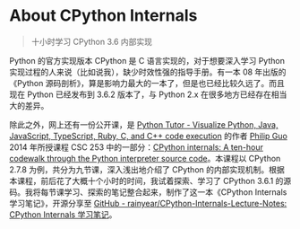 # About CPython Internals
> 十小时学习 CPython 3.6 内部实现  

Python 的官方实现版本 CPython 是 C 语言实现的，对于想要深入学习 Python 实现过程的人来说（比如说我），缺少时效性强的指导手册。有一本 08 年出版的《Python 源码剖析》，算是影响力最大的一本了，但是也已经比较久远了。而且现在 Python 已经发布到 3.6.2 版本了，与 Python 2.x 在很多地方已经存在相当大的差异。

除此之外，网上还有一份公开课，是 [Python Tutor - Visualize Python, Java, JavaScript, TypeScript, Ruby, C, and C++ code execution](http://www.pythontutor.com/) 的作者 [Philip Guo](http://www.pgbovine.net/) 2014 年所授课程 CSC 253 中的一部分：[CPython internals: A ten-hour codewalk through the Python interpreter source code](http://pgbovine.net/cpython-internals.htm)。本课程以 CPython 2.7.8 为例，共分为九节课，深入浅出地介绍了 CPython 的内部实现机制。根据本课程，前后花了大概十个小时的时间，我试着探索、学习了 CPython 3.6.1 的源码。我将每节课学习、探索的笔记整合起来，制作了这一本《CPython Internals 学习笔记》，开源分享至 [GitHub - rainyear/CPython-Internals-Lecture-Notes: CPython Internals 学习笔记](https://github.com/rainyear/CPython-Internals-Lecture-Notes)。